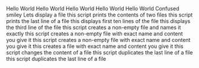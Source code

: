 Hello World
Hello World
Hello World
Hello World
Hello World
Confused smiley
Lets display a file
this script prints the contents of two files
this script prints the last line of a file
this displays first ten lines of the file
this displays the third line of the file
this script creates a non-empty file and names it exactly
this script creates a non-empty file with exact name and content you give it
this script creates a non-empty file with exact name and content you give it
this creates a file with exact name and content you give it
this script changes the content of a file
this script duplicates the last line of a file
this script duplicates the last line of a file
